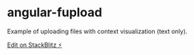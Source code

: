 # angular-fupload

Example of uploading files with context visualization (text only).

[Edit on StackBlitz ⚡️](https://stackblitz.com/edit/angular-fupload)
